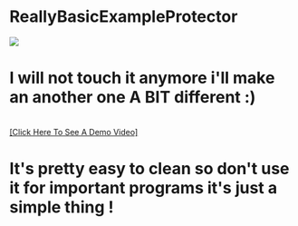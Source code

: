 # ReallyBasicExampleProtector

[![](https://www.codefactor.io/repository/github/HideakiAtsuyo/ReallyBasicExampleProtector/badge)](https://www.codefactor.io/repository/github/HideakiAtsuyo/ReallyBasicExampleProtector)<br><h1>I will not touch it anymore i'll make an another one A BIT different :)</h1><br>[[Click Here To See A Demo Video]](https://i.imgur.com/5ZLkSUX.mp4)<br><h1>It's pretty easy to clean so don't use it for important programs it's just a simple thing !</h1>
